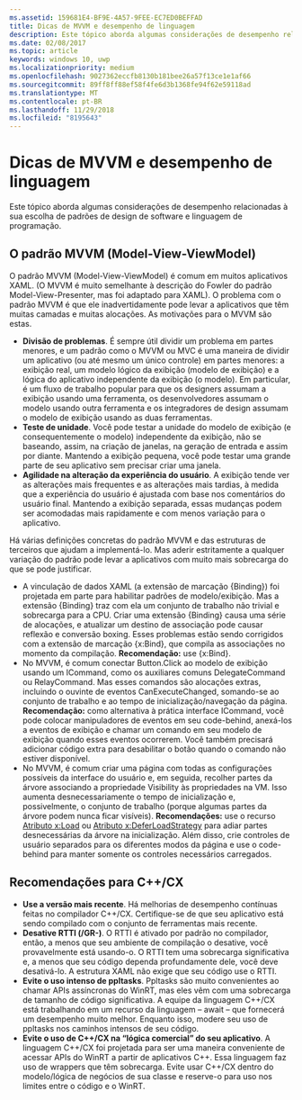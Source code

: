 ```yaml
---
ms.assetid: 159681E4-BF9E-4A57-9FEE-EC7ED0BEFFAD
title: Dicas de MVVM e desempenho de linguagem
description: Este tópico aborda algumas considerações de desempenho relacionadas à sua escolha de padrões de design de software e linguagem de programação.
ms.date: 02/08/2017
ms.topic: article
keywords: windows 10, uwp
ms.localizationpriority: medium
ms.openlocfilehash: 9027362eccfb8130b181bee26a57f13ce1e1af66
ms.sourcegitcommit: 89ff8ff88ef58f4fe6d3b1368fe94f62e59118ad
ms.translationtype: MT
ms.contentlocale: pt-BR
ms.lasthandoff: 11/29/2018
ms.locfileid: "8195643"
---
```

# <a name="mvvm-and-language-performance-tips"></a>Dicas de MVVM e desempenho de linguagem


Este tópico aborda algumas considerações de desempenho relacionadas à sua escolha de padrões de design de software e linguagem de programação.

## <a name="the-model-view-viewmodel-mvvm-pattern"></a>O padrão MVVM (Model-View-ViewModel)

O padrão MVVM (Model-View-ViewModel) é comum em muitos aplicativos XAML. (O MVVM é muito semelhante à descrição do Fowler do padrão Model-View-Presenter, mas foi adaptado para XAML). O problema com o padrão MVVM é que ele inadvertidamente pode levar a aplicativos que têm muitas camadas e muitas alocações. As motivações para o MVVM são estas.

-   **Divisão de problemas**. É sempre útil dividir um problema em partes menores, e um padrão como o MVVM ou MVC é uma maneira de dividir um aplicativo (ou até mesmo um único controle) em partes menores: a exibição real, um modelo lógico da exibição (modelo de exibição) e a lógica do aplicativo independente da exibição (o modelo). Em particular, é um fluxo de trabalho popular para que os designers assumam a exibição usando uma ferramenta, os desenvolvedores assumam o modelo usando outra ferramenta e os integradores de design assumam o modelo de exibição usando as duas ferramentas.
-   **Teste de unidade**. Você pode testar a unidade do modelo de exibição (e consequentemente o modelo) independente da exibição, não se baseando, assim, na criação de janelas, na geração de entrada e assim por diante. Mantendo a exibição pequena, você pode testar uma grande parte de seu aplicativo sem precisar criar uma janela.
-   **Agilidade na alteração da experiência do usuário**. A exibição tende ver as alterações mais frequentes e as alterações mais tardias, à medida que a experiência do usuário é ajustada com base nos comentários do usuário final. Mantendo a exibição separada, essas mudanças podem ser acomodadas mais rapidamente e com menos variação para o aplicativo.

Há várias definições concretas do padrão MVVM e das estruturas de terceiros que ajudam a implementá-lo. Mas aderir estritamente a qualquer variação do padrão pode levar a aplicativos com muito mais sobrecarga do que se pode justificar.

-   A vinculação de dados XAML (a extensão de marcação {Binding}) foi projetada em parte para habilitar padrões de modelo/exibição. Mas a extensão {Binding} traz com ela um conjunto de trabalho não trivial e sobrecarga para a CPU. Criar uma extensão {Binding} causa uma série de alocações, e atualizar um destino de associação pode causar reflexão e conversão boxing. Esses problemas estão sendo corrigidos com a extensão de marcação {x:Bind}, que compila as associações no momento da compilação. **Recomendação:** use {x:Bind}.
-   No MVVM, é comum conectar Button.Click ao modelo de exibição usando um ICommand, como os auxiliares comuns DelegateCommand ou RelayCommand. Mas esses comandos são alocações extras, incluindo o ouvinte de eventos CanExecuteChanged, somando-se ao conjunto de trabalho e ao tempo de inicialização/navegação da página. **Recomendação:** como alternativa à prática interface ICommand, você pode colocar manipuladores de eventos em seu code-behind, anexá-los a eventos de exibição e chamar um comando em seu modelo de exibição quando esses eventos ocorrerem. Você também precisará adicionar código extra para desabilitar o botão quando o comando não estiver disponível.
-   No MVVM, é comum criar uma página com todas as configurações possíveis da interface do usuário e, em seguida, recolher partes da árvore associando a propriedade Visibility às propriedades na VM. Isso aumenta desnecessariamente o tempo de inicialização e, possivelmente, o conjunto de trabalho (porque algumas partes da árvore podem nunca ficar visíveis). **Recomendações:** use o recurso [Atributo x:Load](../xaml-platform/x-load-attribute.md) ou [Atributo x:DeferLoadStrategy](../xaml-platform/x-deferloadstrategy-attribute.md) para adiar partes desnecessárias da árvore na inicialização. Além disso, crie controles de usuário separados para os diferentes modos da página e use o code-behind para manter somente os controles necessários carregados.

## <a name="ccx-recommendations"></a>Recomendações para C++/CX

-   **Use a versão mais recente**. Há melhorias de desempenho contínuas feitas no compilador C++/CX. Certifique-se de que seu aplicativo está sendo compilado com o conjunto de ferramentas mais recente.
-   **Desative RTTI (/GR-)**. O RTTI é ativado por padrão no compilador, então, a menos que seu ambiente de compilação o desative, você provavelmente está usando-o. O RTTI tem uma sobrecarga significativa e, a menos que seu código dependa profundamente dele, você deve desativá-lo. A estrutura XAML não exige que seu código use o RTTI.
-   **Evite o uso intenso de ppltasks**. Ppltasks são muito convenientes ao chamar APIs assíncronas do WinRT, mas eles vêm com uma sobrecarga de tamanho de código significativa. A equipe da linguagem C++/CX está trabalhando em um recurso da linguagem – await – que fornecerá um desempenho muito melhor. Enquanto isso, modere seu uso de ppltasks nos caminhos intensos de seu código.
-   **Evite o uso de C++/CX na “lógica comercial” do seu aplicativo**. A linguagem C++/CX foi projetada para ser uma maneira conveniente de acessar APIs do WinRT a partir de aplicativos C++. Essa linguagem faz uso de wrappers que têm sobrecarga. Evite usar C++/CX dentro do modelo/lógica de negócios de sua classe e reserve-o para uso nos limites entre o código e o WinRT.
